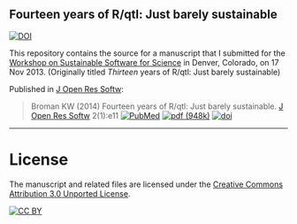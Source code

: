 ## Fourteen years of R/qtl: Just barely sustainable

[![DOI](https://zenodo.org/badge/12599713.svg)](https://zenodo.org/badge/latestdoi/12599713)

This repository contains the source for a manuscript that I submitted for the
[Workshop on Sustainable Software for Science](http://wssspe.researchcomputing.org.uk)
in Denver, Colorado, on 17 Nov 2013. (Originally titled _Thirteen_
years of R/qtl: Just barely sustainable)

Published in [J Open Res Softw](http://openresearchsoftware.metajnl.com/):

> Broman KW (2014) Fourteen years of R/qtl: Just barely sustainable.
> [J Open Res Softw](http://openresearchsoftware.metajnl.com/) 2(1):e11
> [![PubMed](https://kbroman.org/pages/icons16/pubmed-icon.png)](https://www.ncbi.nlm.nih.gov/pubmed/25364504)
> [![pdf (948k)](https://kbroman.org/pages/icons16/pdf-icon.png)](https://www.biostat.wisc.edu/~kbroman/publications/rqtl_14yrs.pdf)
> [![doi](https://kbroman.org/pages/icons16/doi-icon.png)](https://doi.org/10.5334/jors.at)


---

# License

The manuscript and related files are licensed under the
[Creative Commons Attribution 3.0 Unported License](http://creativecommons.org/licenses/by/3.0/).

[![CC BY](http://i.creativecommons.org/l/by/3.0/88x31.png)](http://creativecommons.org/licenses/by/3.0/)

